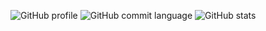 
![GitHub profile](https://github-profile-summary-cards.vercel.app/api/cards/profile-details?username=mikaeld&include_all_commits=true&count_private=true&theme=nord_dark)
![GitHub commit language](https://github-profile-summary-cards.vercel.app/api/cards/most-commit-language?username=mikaeld&include_all_commits=true&count_private=true&theme=nord_dark)
![GitHub stats](https://github-profile-summary-cards.vercel.app/api/cards/stats?username=mikaeld&include_all_commits=true&count_private=true&theme=nord_dark)
